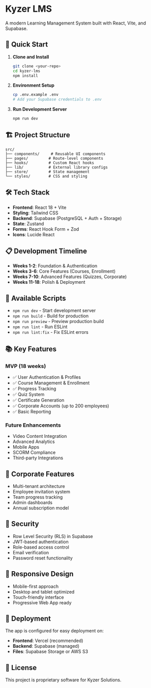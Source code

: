 # Kyzer LMS

A modern Learning Management System built with React, Vite, and Supabase.

## 🚀 Quick Start

1. **Clone and Install**
   ```bash
   git clone <your-repo>
   cd kyzer-lms
   npm install
   ```

2. **Environment Setup**
   ```bash
   cp .env.example .env
   # Add your Supabase credentials to .env
   ```

3. **Run Development Server**
   ```bash
   npm run dev
   ```

## 🏗️ Project Structure

```
src/
├── components/     # Reusable UI components
├── pages/         # Route-level components
├── hooks/         # Custom React hooks
├── lib/           # External library configs
├── store/         # State management
└── styles/        # CSS and styling
```

## 🛠️ Tech Stack

- **Frontend**: React 18 + Vite
- **Styling**: Tailwind CSS
- **Backend**: Supabase (PostgreSQL + Auth + Storage)
- **State**: Zustand
- **Forms**: React Hook Form + Zod
- **Icons**: Lucide React

## 📋 Development Timeline

- **Weeks 1-2**: Foundation & Authentication
- **Weeks 3-6**: Core Features (Courses, Enrollment)
- **Weeks 7-10**: Advanced Features (Quizzes, Corporate)
- **Weeks 11-18**: Polish & Deployment

## 🔧 Available Scripts

- `npm run dev` - Start development server
- `npm run build` - Build for production
- `npm run preview` - Preview production build
- `npm run lint` - Run ESLint
- `npm run lint:fix` - Fix ESLint errors

## 📚 Key Features

### MVP (18 weeks)
- ✅ User Authentication & Profiles
- ✅ Course Management & Enrollment
- ✅ Progress Tracking
- ✅ Quiz System
- ✅ Certificate Generation
- ✅ Corporate Accounts (up to 200 employees)
- ✅ Basic Reporting

### Future Enhancements
- Video Content Integration
- Advanced Analytics
- Mobile Apps
- SCORM Compliance
- Third-party Integrations

## 🏢 Corporate Features

- Multi-tenant architecture
- Employee invitation system
- Team progress tracking
- Admin dashboards
- Annual subscription model

## 🔐 Security

- Row Level Security (RLS) in Supabase
- JWT-based authentication
- Role-based access control
- Email verification
- Password reset functionality

## 📱 Responsive Design

- Mobile-first approach
- Desktop and tablet optimized
- Touch-friendly interface
- Progressive Web App ready

## 🚀 Deployment

The app is configured for easy deployment on:
- **Frontend**: Vercel (recommended)
- **Backend**: Supabase (managed)
- **Files**: Supabase Storage or AWS S3

## 📄 License

This project is proprietary software for Kyzer Solutions.